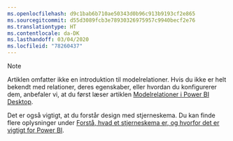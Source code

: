 ```yaml
---
ms.openlocfilehash: d9c1bab6b710ae50343d0b96c913b9193cf2e865
ms.sourcegitcommit: d55d3089fcb3e78930326975957c9940becf2e76
ms.translationtype: HT
ms.contentlocale: da-DK
ms.lasthandoff: 03/04/2020
ms.locfileid: "78260437"
---
```

> [!NOTE]
> Artiklen omfatter ikke en introduktion til modelrelationer. Hvis du ikke er helt bekendt med relationer, deres egenskaber, eller hvordan du konfigurerer dem, anbefaler vi, at du først læser artiklen [Modelrelationer i Power BI Desktop](../../desktop-relationships-understand.md).
>
> Det er også vigtigt, at du forstår design med stjerneskema. Du kan finde flere oplysninger under [Forstå, hvad et stjerneskema er, og hvorfor det er vigtigt for Power BI](../star-schema.md).